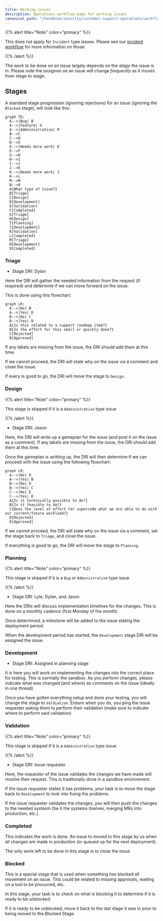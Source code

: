 ```yaml
---
title: Working issues
description: Operations workflow page for working issues
canonical_path: "/handbook/security/customer-support-operations/workflows/gitlab/working-issues"
---
```


{{% alert title="Note" color="primary" %}}

This does not apply for `Incident` type issues. Please see our [incident workflow](../incidents) for more information on those.

{{% /alert %}}

The work to be done on an issue largely depends on the _stage_ the issue is in. Please note the _assignee_ on an issue will change _frequently_ as it moves from stage to stage.

## Stages

A standard stage progression (ignoring rejections) for an issue (ignoring the `Blocked` stage), will look like this:

```mermaid
graph TD;
  A-->|Bug| B
  A-->|Feature| G
  A-->|Admninistrative| M
  B-->C
  C-->D
  D-->E
  E-->|Needs more work| D
  E-->F
  G-->H
  H-->I
  I-->J
  J-->K
  K-->|Needs more work| J
  K-->L
  M-->N
  N-->O
  A{What type of issue?}
  B[Triage]
  C[Design]
  D[Development]
  E[Validation]
  F[Completed]
  G[Triage]
  H[Design]
  I[Planning]
  J[Development]
  K[Validation]
  L[Completed]
  M[Triage]
  N[Development]
  O[Completed]
```

### Triage

- Stage DRI: Dylan

Here the DRI will gather the needed information from the request (if required) and determine if we can move forward on the issue.

This is done using this flowchart:

```mermaid
graph LR;
  A-->|No| B
  A-->|Yes| D
  B-->|No| C
  B-->|Yes| D
  A{Is this related to a support roadmap item?}
  B{Is the effort for this small or quickly done?}
  C[Rejected]
  D[Approved]
```

If any labels are missing from the issue, the DRI should add them at this time.

If we cannot proceed, the DRI will state why on the issue via a comment and close the issue.

If every is good to go, the DRI will move the stage to `Design`.

### Design

{{% alert title="Note" color="primary" %}}

This stage is skipped if it is a `Administrative` type issue

{{% /alert %}}

- Stage DRI: Jason

Here, the DRI will write up a gameplan for the issue (and post it on the issue as a comment). If any labels are missing from the issue, the DRI should add them at this time.

Once the gameplan is writting up, the DRI will then determine if we can proceed with the issue using the following flowchart:

```mermaid
graph LR;
  A-->|No| D
  A-->|Yes| B
  B-->|No| D
  B-->|Yes| C
  C-->|No| E
  C-->|Yes| D
  A{Is it technically possible to do?}
  B{Is it feasible to do?}
  C{Does the level of effort far supercede what we are able to do with our current/future workload?}
  D[Rejected]
  E[Approved]
```

If we cannot proceed, the DRI will state why on the issue via a comment, set the stage back to `Triage`, and close the issue.

If everything is good to go, the DRI will move the stage to `Planning`.

### Planning

{{% alert title="Note" color="primary" %}}

This stage is skipped if it is a `Bug` or `Administrative` type issue

{{% /alert %}}

- Stage DRI: Lyle, Dylan, and Jason

Here the DRIs will discuss implementation timelines for the changes. This is done on a monthly cadence (first Monday of the month).

Once determined, a milestone will be added to the issue stating the deployment period.

When the development period has started, the `Development` stage DRI will be assigned the issue.

### Development

- Stage DRI: Assigned in planning stage

It is here you will work on implementing the changes into the correct place for testing. This is normally the sandbox. As you perform changes, please indicate what was changed (and where) as comments on the issue (ideally in one thread).

Once you have gotten everything setup and done your testing, you will change the stage to `Valdiation`. Ensure when you do, you ping the issue requester asking them to perform their validation (make sure to indicate where to perform said validation).

### Validation

{{% alert title="Note" color="primary" %}}

This stage is skipped if it is a `Administrative` type issue

{{% /alert %}}

- Stage DRI: Issue requester

Here, the requester of the issue validates the changes we have made will resolve their request. This is traditonally done in a sandbox environment.

If the issue requester states it has problems, your task is to move the stage back to `Development` to look into fixing the problems.

If the issue requester validates the changes, you will then push the changes to the needed systesm (be it the systems itselves, merging MRs into production, etc.).

### Completed

This indicates the work is done. An issue to moved to this stage by us when all changes are made in production (or queued up for the next deployment).

The only work left to be done in this stage is to close the issue

### Blocked

This is a special stage that is used when something has blocked all movement on an issue. This could be related to missing approvals, waiting on a tool to be procurred, etc.

In this stage, your task is to check on what is blocking it to determine if it is ready to be unblocked.

If it is ready to be unblocked, move it back to the last stage it was in prior to being moved to the Blocked Stage.
